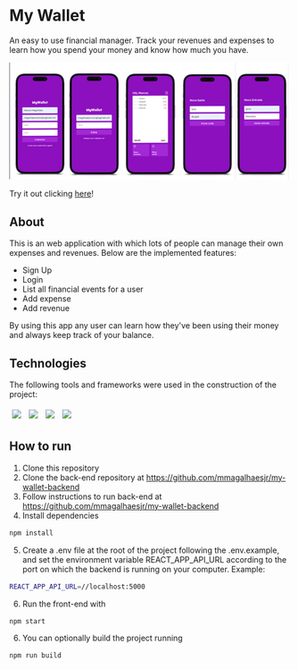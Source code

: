 # My Wallet

An easy to use financial manager. Track your revenues and expenses to learn how you spend your money and know how much you have.

<img src="src/assets/myWallet.png" />

Try it out clicking [here](https://my-wallet-frontend-rose.vercel.app/)!

## About

This is an web application with which lots of people can manage their own expenses and revenues. Below are the implemented features:

- Sign Up
- Login
- List all financial events for a user
- Add expense
- Add revenue

By using this app any user can learn how they've been using their money and always keep track of your balance.

## Technologies
The following tools and frameworks were used in the construction of the project:<br>
<p>
  <img style='margin: 5px;' src='https://img.shields.io/badge/styled-components%20-%2320232a.svg?&style=for-the-badge&color=b8679e&logo=styled-components&logoColor=%3a3a3a'>
  <img style='margin: 5px;' src='https://img.shields.io/badge/axios%20-%2320232a.svg?&style=for-the-badge&color=informational'>
  <img style='margin: 5px;' src="https://img.shields.io/badge/react-app%20-%2320232a.svg?&style=for-the-badge&color=60ddf9&logo=react&logoColor=%2361DAFB"/>
  <img style='margin: 5px;' src="https://img.shields.io/badge/react_route%20-%2320232a.svg?&style=for-the-badge&logo=react&logoColor=%2361DAFB"/>
</p>

## How to run

1. Clone this repository
2. Clone the back-end repository at https://github.com/mmagalhaesjr/my-wallet-backend
3. Follow instructions to run back-end at https://github.com/mmagalhaesjr/my-wallet-backend
4. Install dependencies
```bash
npm install
```
5. Create a .env file at the root of the project following the .env.example, and set the environment variable REACT_APP_API_URL according to the port on which the backend is running on your computer. Example:
```bash
REACT_APP_API_URL=//localhost:5000
```
6. Run the front-end with
```bash
npm start
```
6. You can optionally build the project running
```bash
npm run build
```
